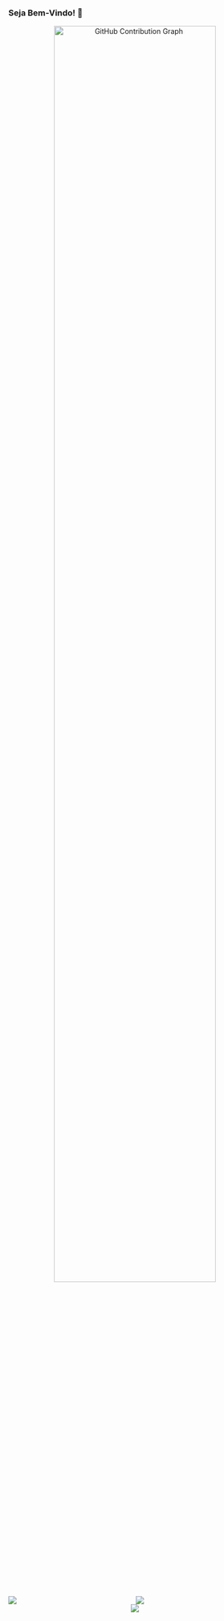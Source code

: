 ### Seja Bem-Vindo! 👋

<div align="center">
  <img width="80%" alt="GitHub Contribution Graph" src="https://activity-graph.herokuapp.com/graph?username=juniorsmartins&theme=dracula&bg_color=282a36&hide_border=true"/>
</div>  

<div align="center" >
  <img align="left" widht="300px" heigth="100px" src="https://github-readme-stats.vercel.app/api?username=juniorsmartins&show_icons=true&theme=dracula&include_all_commits=true&count_private=true"/>
  <img align="rigth" widht="300px" heigth="100px" src="https://github-readme-stats.vercel.app/api/top-langs/?username=juniorsmartins&layout=compact&langs_count=7&theme=dracula"/>
</div>

<div align="center"> 
  <a href="https://www.linkedin.com/in/juniorsmartins/" target="_blank"><img src="https://img.shields.io/badge/-LinkedIn-%230077B5?style=for-the-badge&logo=linkedin&logoColor=white" target="_blank"></a> 
</div>
